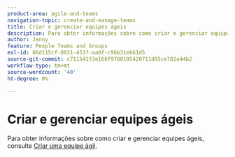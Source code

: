 ```yaml
---
product-area: agile-and-teams
navigation-topic: create-and-manage-teams
title: Criar e gerenciar equipes ágeis
description: Para obter informações sobre como criar e gerenciar equipes ágeis, consulte Criar uma equipe ágil.
author: Jenny
feature: People Teams and Groups
exl-id: 86d115cf-0931-453f-aa0f-c96b31eb61d5
source-git-commit: c711541f3e166f9700195420711d95ce782a44b2
workflow-type: tm+mt
source-wordcount: '40'
ht-degree: 0%

---
```


# Criar e gerenciar equipes ágeis

Para obter informações sobre como criar e gerenciar equipes ágeis, consulte [Criar uma equipe ágil](../../agile/get-started-with-agile-in-workfront/create-an-agile-team.md).
